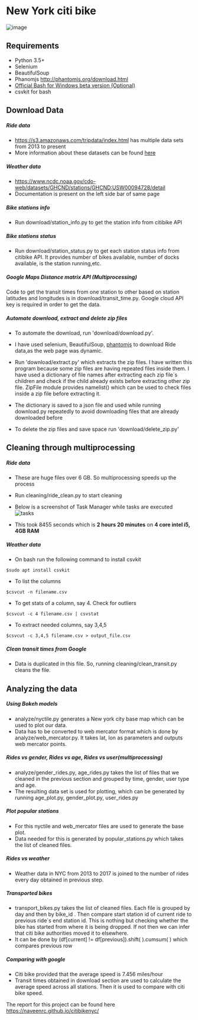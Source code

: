 # New York citi bike
![image](https://user-images.githubusercontent.com/30205620/28938575-75619846-785c-11e7-993c-751d7844583c.png)
## Requirements
+ Python 3.5+
+ Selenium
+ BeautifulSoup
+ Phanomjs http://phantomjs.org/download.html
+ <a href="https://www.howtogeek.com/249966/how-to-install-and-use-the-linux-bash-shell-on-windows-10/">Official Bash for Windows beta version (Optional)</a>
+ csvkit for bash

## Download Data
##### Ride data
+ https://s3.amazonaws.com/tripdata/index.html has multiple data sets from 2013 to present
+ More information about these datasets can be found <a href="https://www.citibikenyc.com/system-data">here</a>

##### Weather data
+ https://www.ncdc.noaa.gov/cdo-web/datasets/GHCND/stations/GHCND:USW00094728/detail
+ Documentation is present on the left side bar of same page

##### Bike stations info
+ Run download/station_info.py to get the station info from citibike API

##### Bike stations status
+ Run download/station_status.py to get each station status info from citibike API. It provides number of bikes available, number of docks available, is the station running,etc.

##### Google Maps Distance matrix API (Multiprocessing)
Code to get the transit times from one station to other based on station latitudes and longitudes is in download/transit_time.py. Google cloud API key is required in order to get the data.

##### Automate download, extract and delete zip files
+ To automate the download, run 'download/download.py'. <br>
+ I have used selenium, BeautifulSoup, <a href="http://phantomjs.org/download.html">phantomjs</a> to download Ride data,as the web page was dynamic.

+ Run 'download/extract.py' which extracts the zip files. I have written this program because some zip files are having repeated files inside them. I have used a dictionary of file names after extracting each zip file`s children and check if the child already exists before extracting other zip file. ZipFile module provides namelist() which can be used to check files inside a zip file before extracting it.<br>
+ The dictionary is saved to a json file and used while running download.py repeatedly to avoid downloading files that are already downloaded before

+ To delete the zip files and save space run 'download/delete_zip.py'

## Cleaning through multiprocessing
##### Ride data
+ These are huge files over 6 GB. So multiprocessing speeds up the process
+ Run cleaning/ride_clean.py to start cleaning
+ Below is a screenshot of Task Manager while tasks are executed
![tasks](https://user-images.githubusercontent.com/30205620/28745103-fb24b912-743e-11e7-8b11-fd233a840519.PNG)

+ This took 8455 seconds which is __2 hours 20 minutes__ on __4 core intel i5, 4GB RAM__

##### Weather data
+ On bash run the following command to install csvkit
```Shell
$sudo apt install csvkit
```
+ To list the columns
```Shell
$csvcut -n filename.csv
```
+ To get stats of a column, say 4. Check for outliers
```Shell
$csvcut -c 4 filename.csv | csvstat
```
+ To extract needed columns, say 3,4,5
```Shell
$csvcut -c 3,4,5 filename.csv > output_file.csv
```
##### Clean transit times from Google
+ Data is duplicated in this file. So, running cleaning/clean_transit.py cleans the file.

## Analyzing the data
##### Using Bokeh models
+ analyze/nyctile.py generates a New york city base map which can be used to plot our data.
+ Data has to be converted to web mercator format which is done by analyze/web_mercator.py. It takes lat, lon as parameters and outputs web mercator points.

##### Rides vs gender, Rides vs age, Rides vs user(multiprocessing)
+ analyze/gender_rides.py, age_rides.py takes the list of files that we cleaned in the previous section and grouped by time, gender, user type and age.
+ The resulting data set is used for plotting, which can be generated by running age_plot.py, gender_plot.py, user_rides.py

##### Plot popular stations
+ For this nyctile and web_mercator files are used to generate the base plot.
+ Data needed for this is generated by popular_stations.py which takes the list of cleaned files.

##### Rides vs weather
+ Weather data in NYC from 2013 to 2017 is joined to the number of rides every day obtained in previous step.

##### Transported bikes
+ transport_bikes.py takes the list of cleaned files. Each file is grouped by day and then by bike_id . Then compare start station id of current ride to previous ride`s end station id. This is nothing but checking whether the bike has started from where it is being dropped. If not then we can infer that citi bike authorities moved it to elsewhere.
+ It can be done by (df[current] != df[previous]).shift( ).cumsum( ) which compares previous row

##### Comparing with google
+ Citi bike provided that the average speed is 7.456 miles/hour
+ Transit times obtained in download section are used to calculate the average speed across all stations. Then it is used to compare with citi bike speed.

The report for this project can be found here https://naveenrc.github.io/citibikenyc/
